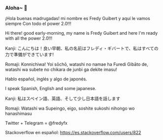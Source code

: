 ### Aloha~ 👋

¡Hola buenas madrugadas! mi nombre es Fredy Guibert y aquí le vamos siempre Con todo el power 2.0!!! 

Hi there! good early-morning, my name is Fredy Guibert and here I'm ready with all the power 2.0!!!

Kanji: こんにちは！良い早朝、私の名前はフレディ・ギバートで、私はすべての力で準備ができています! 

Romaji: Konnichiwa! Yoi sōchō, watashi no namae ha Furedi Gibāto de, watashi wa subete no chikara de junbi ga dekite imasu!


Hablo español, inglés y algo de japonés.

I speak Spanish, English and some japanese.

Kanji: 私はスペイン語、英語、そして少し日本語を話します

Romaji: Watashi wa Supeingo, eigo, soshite sukoshi nihongo wo hanashimasu
 
Twitter + Telegram = @fredyfx

Stackoverflow en español: https://es.stackoverflow.com/users/822

<!--
**fredyfx/fredyfx** is a ✨ _special_ ✨ repository because its `README.md` (this file) appears on your GitHub profile.

Here are some ideas to get you started:

- 🔭 I’m currently working on ...
- 🌱 I’m currently learning ...
- 👯 I’m looking to collaborate on ...
- 🤔 I’m looking for help with ...
- 💬 Ask me about ...
- 📫 How to reach me: ...
- 😄 Pronouns: ...
- ⚡ Fun fact: ...
-->
